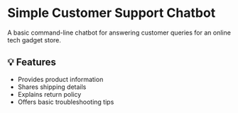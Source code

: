 # Simple Customer Support Chatbot

A basic command-line chatbot for answering customer queries for an online tech gadget store.

## 💡 Features

- Provides product information
- Shares shipping details
- Explains return policy
- Offers basic troubleshooting tips
